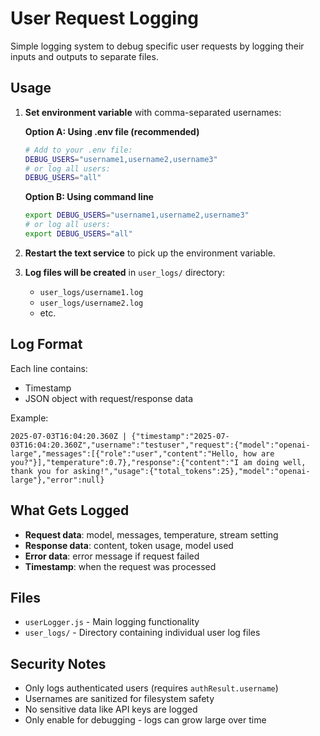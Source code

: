 # User Request Logging

Simple logging system to debug specific user requests by logging their inputs and outputs to separate files.

## Usage

1. **Set environment variable** with comma-separated usernames:
   
   **Option A: Using .env file (recommended)**
   ```bash
   # Add to your .env file:
   DEBUG_USERS="username1,username2,username3"
   # or log all users:
   DEBUG_USERS="all"
   ```
   
   **Option B: Using command line**
   ```bash
   export DEBUG_USERS="username1,username2,username3"
   # or log all users:
   export DEBUG_USERS="all"
   ```

2. **Restart the text service** to pick up the environment variable.

3. **Log files will be created** in `user_logs/` directory:
   - `user_logs/username1.log`
   - `user_logs/username2.log`
   - etc.

## Log Format

Each line contains:
- Timestamp
- JSON object with request/response data

Example:
```
2025-07-03T16:04:20.360Z | {"timestamp":"2025-07-03T16:04:20.360Z","username":"testuser","request":{"model":"openai-large","messages":[{"role":"user","content":"Hello, how are you?"}],"temperature":0.7},"response":{"content":"I am doing well, thank you for asking!","usage":{"total_tokens":25},"model":"openai-large"},"error":null}
```

## What Gets Logged

- **Request data**: model, messages, temperature, stream setting
- **Response data**: content, token usage, model used
- **Error data**: error message if request failed
- **Timestamp**: when the request was processed

## Files

- `userLogger.js` - Main logging functionality
- `user_logs/` - Directory containing individual user log files

## Security Notes

- Only logs authenticated users (requires `authResult.username`)
- Usernames are sanitized for filesystem safety
- No sensitive data like API keys are logged
- Only enable for debugging - logs can grow large over time
